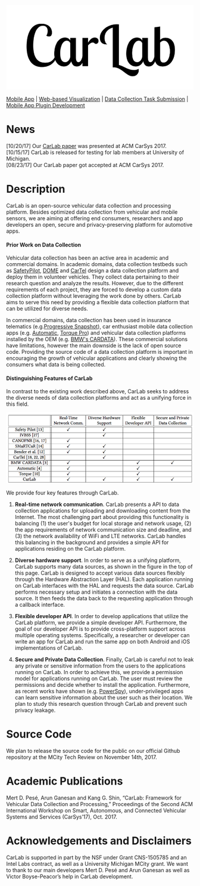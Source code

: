<p align='center'>
    <img src='logo.png' />
</p>


[Mobile App](app-usage.md) | [Web-based Visualization](dashboard.md) | [Data Collection Task Submission](dct-submission.md) | [Mobile App Plugin Development](plugin-development.md)

# News
[10/20/17] Our [CarLab paper](http://web.eecs.umich.edu/~mpese/papers/ACM_CarSys_CarLab.pdf) was presented at ACM CarSys 2017. <br />
[10/15/17] CarLab is released for testing for lab members at University of Michigan. <br />
[08/23/17] Our CarLab paper got accepted at ACM CarSys 2017.


# Description
CarLab is an open-source vehicular data collection and processing platform. Besides optimized data collection from vehicular and mobile sensors, we are aiming at offering end consumers, researchers and app developers an open, secure and privacy-preserving platform for automotive apps.

#### Prior Work on Data Collection
Vehicular data collection has been an active area in academic and commercial domains. In academic domains, data collection testbeds such as [SafetyPilot](https://www.nhtsa.gov/sites/nhtsa.dot.gov/files/812171-safetypilotmodeldeploydeltestcondrtmrep.pdf), [DOME](https://dl.acm.org/citation.cfm?id=1651431) and [CarTel](http://cartel.csail.mit.edu/doku.php) design a data collection platform and deploy them in volunteer vehicles. They collect data pertaining to their research question and analyze the results. However, due to the different requirements of each project, they are forced to develop a custom data collection platform without leveraging the work done by others. CarLab aims to serve this need by providing a flexible data collection platform that can be utilized for diverse needs.

In commercial domains, data collection has been used in insurance telematics (e.g.[Progressive Snapshot](https://www.progressive.com/auto/discounts/snapshot/)), car enthusiast mobile data collection apps (e.g. [Automatic](https://www.automatic.com), [Torque Pro](https://play.google.com/store/apps/details?id=org.prowl.torque&hl=en)) and vehicular data collection platforms installed by the OEM (e.g. [BMW's CARDATA](https://www.bmw.com/en/topics/fascination-bmw/connected-drive/bmw-cardata.html)). These commercial solutions have limitations, however the main downside is the lack of open source code. Providing the source code of a data collection platform is important in encouraging the growth of vehicular applications and clearly showing the consumers what data is being collected.


#### Distinguishing Features of CarLab
In contrast to the existing work described above, CarLab seeks to address the diverse needs of data collection platforms and act as a unifying force in this field.

![RelatedTable](related-table.png)

We provide four key features through CarLab.
1. **Real-time network communication**. CarLab presents a API to data collection applications for uploading and downloading content from the Internet. The most challenging part about providing this functionality is balancing (1) the user's budget for local storage and network usage, (2) the app requirements of network communication size and deadline, and (3) the network availability of WiFi and LTE networks. CarLab handles this balancing in the background and provides a simple API for applications residing on the CarLab platform.

2. **Diverse hardware support**. In order to serve as a unifying platform, CarLab supports many data sources, as shown in the figure in the top of this page. CarLab is designed to accept various data sources flexibly through the Hardware Abstraction Layer (HAL). Each application running on CarLab interfaces with the HAL and requests the data source. CarLab performs necessary setup and initiates a connection with the data source. It then feeds the data back to the requesting application through a callback interface.

3. **Flexible developer API**. In order to develop applications that utilize the CarLab platform, we provide a simple developer API. Furthermore, the goal of our developer API is to provide cross-platform support across multiple operating systems. Specifically, a researcher or developer can write an app for CarLab and run the same app on both Android and iOS implementations of CarLab.

4. **Secure and Private Data Collection**. Finally, CarLab is careful not to leak any private or sensitive information from the users to the applications running on CarLab. In order to achieve this, we provide a permission model for applications running on CarLab. The user must review the permissions and decide whether to install the application. Furthermore, as recent works have shown (e.g. [PowerSpy](https://www.usenix.org/system/files/conference/usenixsecurity15/sec15-paper-michalevsky.pdf)), under-privileged apps can learn sensitive information about the user such as their location. We plan to study this research question through CarLab and prevent such privacy leakage.

# Source Code
We plan to release the source code for the public on our official Github repository at the MCity Tech Review on November 14th, 2017.

# Academic Publications
Mert D. Pesé, Arun Ganesan and Kang G. Shin, “CarLab: Framework for Vehicular Data Collection and Processing,” Proceedings of the Second ACM International Workshop on Smart, Autonomous, and Connected Vehicular Systems and Services (CarSys’17), Oct. 2017.

# Acknowledgements and Disclaimers
CarLab is supported in part by the NSF under Grant CNS-1505785 and an Intel Labs contract, as well as a University Michigan MCity grant. We want to thank to our main developers Mert D. Pesé and Arun Ganesan as well as Victor Boyse-Peacor’s help in CarLab development.
